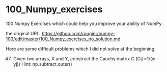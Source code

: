 # 100_Numpy_exercises
100 Numpy Exercises which could help you improve your ability of NumPy

the original URL: https://github.com/rougier/numpy-100/edit/master/100_Numpy_exercises_no_solution.md

Here are some difficult problems which I did not solve at the beginning.

47. Given two arrays, X and Y, construct the Cauchy matrix C (Cij =1/(xi - yj))
Hint: np.subtract.outer()

